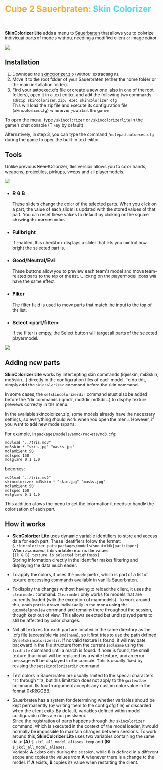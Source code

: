 # <span style='color: rgb(236, 178, 59)'>Cube 2 Sauerbraten:</span> <span style='color: rgb(88, 221, 235)'>Skin Colorizer</span> <strong style='color: white'>Lite</strong>
**SkinColorizer Lite** adds a menu to [Sauerbraten](http://sauerbraten.org) that allows you to colorize individual parts of models without needing a modified client or image editor.

![](https://github.com/SalatielSauer/misc/blob/master/skincolorizerlite_demo.gif?raw=true)

## Installation
1. Download the [skincolorizer.zip](https://github.com/SalatielSauer/Sauer-Skin-Colorizer/releases/latest) (without extracting it).
2. Move it to the root folder of your Sauerbraten (either the home folder or the main installation folder).
3. Find your autoexec.cfg file or create a new one (also in one of the root folders), open it in a text editor, and add the following two commands:<br>
  `addzip skincolorizer.zip; exec skincolorizer.cfg`<br>
    This will load the zip file and execute its configuration file (skincolorizer.cfg) whenever you start the game.

To open the menu, type `/skincolorizer` or `/skincolorizerlite` in the game's chat console (T key by default).

Alternatively, in step 3, you can type the command `/notepad autoexec.cfg` during the game to open the built-in text editor.

## Tools

Unlike previous ~~Snout~~Colorizer, this version allows you to color hands, weapons, projectiles, pickups, vweps and all playermodels.

![](https://github.com/SalatielSauer/misc/blob/master/skincolorizerlite_demo3.gif?raw=true)

- ### R G B
  These sliders change the color of the selected parts. When you click on a part, the value ​​of each slider is updated with the stored values ​​of that part. You can reset these values to default by clicking on the square showing the current color.

- ### Fullbright
  If enabled, this checkbox displays a slider that lets you control how bright the selected part is.

- ### Good/Neutral/Evil
  These buttons allow you to preview each team's model and move team-related parts to the top of the list. Clicking on the playermodel icons will have the same effect.

- ### Filter
  The filter field is used to move parts that match the input to the top of the list.

- ### Select <part/filter>
  If the filter is empty, the Select button will target all parts of the selected playermodel.

![](https://github.com/SalatielSauer/misc/blob/master/skincolorizerlite_demo2.gif?raw=true)

## Adding new parts

  **SkinColorizer Lite** works by intercepting skin commands (iqmskin, md3skin, md5skin...) directly in the configuration files of each model. To do this, simply add the `skincolorizer` command before the skin command.

  In some cases, the `setskincolorizerdir` command must also be added before the *dir commands (iqmdir, md3dir, md5dir...) to display texture previews correctly in the menu.

In the available skincolorizer.zip, some models already have the necessary settings, so everything should work when you open the menu. However, if you want to add new models/parts:

  For example, in `packages/models/ammo/rockets/md3.cfg`:
  ```plaintext
  md3load "../tris.md3"
  md3skin * "skin.jpg" "masks.jpg"
  mdlambient 50
  mdlspec 150
  mdlglare 0.1 1.0
  ```
  
  becomes:

  ```plaintext
  md3load "../tris.md3"
  skincolorizer md3skin * "skin.jpg" "masks.jpg"
  mdlambient 50
  mdlspec 150
  mdlglare 0.1 1.0
  ```
  This addition allows the menu to get the information it needs to handle the colorization of each part.


## How it works
- **SkinColorizer Lite** uses dynamic variable identifiers to store and access data for each part. These identifiers follow the format:<br>
  `$_skincolorizer_path:packages/models/snoutx10k|part:Upper|`<br>
  When accessed, this variable returns the value:<br>
  `[[R G B] texture is_selected brightness]`<br>
  Storing information directly in the identifier makes filtering and displaying the data much easier.

- To apply the colors, it uses the `<mad>` prefix, which is part of a list of texture processing commands available in vanilla Sauerbraten.

- To display the changes without having to reload the client, it uses the `clearmodel` command. `Clearmodel` only works for models that are currently loaded (with the exception of mapmodels). To work around this, each part is drawn individually in the menu using the `guimodelpreview` command and remains there throughout the session, though kept out of view. This allows selected but undisplayed parts to still be affected by color changes.

- Not all textures for each part are located in the same directory as the .cfg file (accessible via `$mdlname`), so it first tries to use the path defined by `setskincolorizerdir`. If no valid texture is found, it will navigate backward in the file structure from the current `$mdlname` using the `findfile` command until a match is found. If none is found, the small texture thumbnail will be replaced by a white texture, and an error message will be displayed in the console. This is usually fixed by revising the `setskincolorizerdir` command.

- Text colors in Sauerbraten are usually limited to the special characters `^f1` through `^f8`, but this limitation does not apply to the `guitextbox` command. Its fourth argument accepts any custom color value in the format 0xRRGGBB.

- Sauerbraten has a system for determining whether variables should be kept permanently (by writing them to the config.cfg file) or discarded when the client exits. By default, variables defined within model configuration files are not persistent.<br>Since the registration of parts happens through the `skincolorizer` command, which is executed in the context of the model loader, it would normally be impossible to maintain changes between sessions. To work around this, **SkinColorizer Lite** uses two variables containing the same data: <strong>(A)</strong> `$_skcl_all_model_aliases_temp` and <strong>(B)</strong> `$_skcl_all_model_aliases`.  
Variable <strong>A</strong> exists only during the session, while <strong>B</strong>  is defined in a different scope and copies the values from <strong>A</strong> whenever there is a change to the model. If <strong>A</strong> exists, <strong>B</strong> copies its value when restarting the client.
